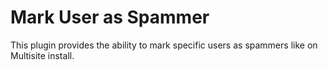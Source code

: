 Mark User as Spammer
==========================

This plugin provides the ability to mark specific users as spammers like on Multisite install.
